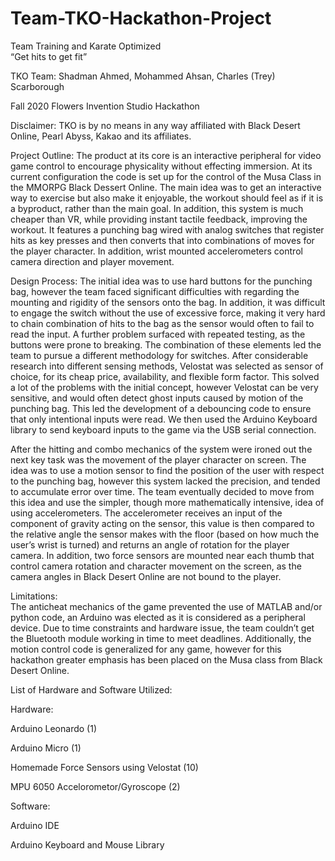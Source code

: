 # Team-TKO-Hackathon-Project
Team Training and Karate Optimized  
“Get hits to get fit” 
 

TKO Team: 
Shadman Ahmed, Mohammed Ahsan, Charles (Trey) Scarborough  

Fall 2020 Flowers Invention Studio Hackathon 

Disclaimer: TKO is by no means in any way affiliated with Black Desert Online, Pearl Abyss, Kakao and its affiliates.  


Project Outline: 
The product at its core is an interactive peripheral for video game control to encourage physicality without effecting immersion. At its current configuration the code is set up for the control of the Musa Class in the MMORPG Black Dessert Online. The main idea was to get an interactive way to exercise but also make it enjoyable, the workout should feel as if it is a byproduct, rather than the main goal. In addition, this system is much cheaper than VR, while providing instant tactile feedback, improving the workout.  It features a punching bag wired with analog switches that register hits as key presses and then converts that into combinations of moves for the player character. In addition, wrist mounted accelerometers control camera direction and player movement.  

Design Process: 
The initial idea was to use hard buttons for the punching bag, however the team faced significant difficulties with regarding the mounting and rigidity of the sensors onto the bag. In addition, it was difficult to engage the switch without the use of excessive force, making it very hard to chain combination of hits to the bag as the sensor would often to fail to read the input.  A further problem surfaced with repeated testing, as the buttons were prone to breaking. The combination of these elements led the team to pursue a different methodology for switches. After considerable research into different sensing methods, Velostat was selected as sensor of choice, for its cheap price, availability, and flexible form factor. This solved a lot of the problems with the initial concept, however Velostat can be very sensitive, and would often detect ghost inputs caused by motion of the punching bag. This led the development of a debouncing code to ensure that only intentional inputs were read. We then used the Arduino Keyboard library to send keyboard inputs to the game via the USB serial connection.  

After the hitting and combo mechanics of the system were ironed out the next key task was the movement of the player character on screen. The idea was to use a motion sensor to find the position of the user with respect to the punching bag, however this system lacked the precision, and tended to accumulate error over time. The team eventually decided to move from this idea and use the simpler, though more mathematically intensive, idea of using accelerometers. The accelerometer receives an input of the component of gravity acting on the sensor, this value is then compared to the relative angle the sensor makes with the floor (based on how much the user’s wrist is turned) and returns an angle of rotation for the player camera. In addition, two force sensors are mounted near each thumb that control camera rotation and character movement on the screen, as the camera angles in Black Desert Online are not bound to the player.  

Limitations:   
The anticheat mechanics of the game prevented the use of MATLAB and/or python code, an Arduino was elected as it is considered as a peripheral device. Due to time constraints and hardware issue, the team couldn’t get the Bluetooth module working in time to meet deadlines. Additionally, the motion control code is generalized for any game, however for this hackathon greater emphasis has been placed on the Musa class from Black Desert Online.  

List of Hardware and Software Utilized: 

Hardware: 

  Arduino Leonardo (1) 

  Arduino Micro (1) 

  Homemade Force Sensors using Velostat (10) 

  MPU 6050 Accelorometor/Gyroscope (2) 

Software: 
  
  Arduino IDE  

  Arduino Keyboard and Mouse Library 

